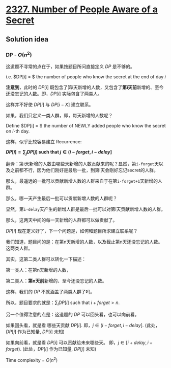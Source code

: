 # [2327. Number of People Aware of a Secret](https://leetcode.com/problems/number-of-people-aware-of-a-secret/)

## Solution idea

### DP - $O(n^2)$

这道题不寻常的点在于，如果按题目所问直接定义 $DP$ 是不够的。

i.e. $DP[i] = $ the number of people who know the secret at the end of day $i$

**注意到**，此时的 $DP[i]$ 既包含了第i天新增的人数，又包含了**第i天前**新增的、至今还没忘记的人数。即，$DP[i]$ 实际包含了两类人。

这样并不好使 $DP[i]$ 与 $DP[i-X]$ 建立联系。

如果，我们只定义一类人群，即，每天新增的人数呢？

Define $DP[i] = $ the number of NEWLY added people who know the secret on $i$-th day.

这样，似乎比较容易建立 Recurrence:

**$DP[i] = \sum_j DP[j]$ such that $j\in (i-forget, i-delay]$**

翻译：第i天新增的人数由哪些天新增的人数贡献来的呢？显然，第`i-forget`天以及之前都不行，因为他们刚好是最后一批，到第i天会刚好忘记secret的人群。

那么，最遥远的一批可以贡献新增人数的人群来自于在第`i-forget+1`天新增的人群。

那么，哪一天产生最后一批可以贡献新增人数的人群呢？

显然，第`i-delay`天产生的新增人群是最后一批可以对第i天贡献新增人数的人群。

那么，这两天中间的每一天新增的人群都可以做贡献了。

$DP[i]$ 现在定义好了，下一个问题是，如何和题目所求建立联系呢？

我们知道，题目问的是：在第n天新增的人数，以及截止第n天还没忘记的人数。这两类人群。

其实，这第二类人群可以转化一下描述：

第一类人：在第n天新增的人数，

第二类人：**第n天前**新增的、至今还没忘记的人数。

这样，我们的 $DP$ 不就涵盖了两类人群了吗。

所以，题目要求的就是：$\sum_i DP[i]$ such that $i+forget>n$.

另一个值得注意的点是：这道题的 $DP$ 可以回头看，也可以向前看。

如果回头看，就是看 哪些天贡献 $DP[i]$. 即，$j\in (i-forget, i-delay]$. (此处，$DP[j]$ 作为已知量, $DP[i]$ 未知)

如果向前看，就是看 $DP[i]$ 可以贡献给未来哪些天。 即，$j\in [i+delay, i+forget)$. (此处，$DP[i]$ 作为已知量, $DP[j]$ 未知)

Time complexity = $O(n^2)$